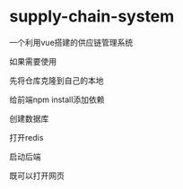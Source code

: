 # supply-chain-system
一个利用vue搭建的供应链管理系统


如果需要使用

先将仓库克隆到自己的本地

给前端npm install添加依赖

创建数据库

打开redis

启动后端

既可以打开网页


